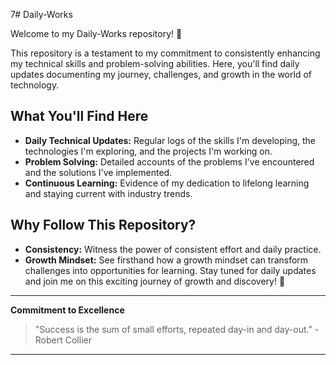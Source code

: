 7# Daily-Works

Welcome to my Daily-Works repository! 🚀

This repository is a testament to my commitment to consistently enhancing my technical skills and problem-solving abilities. Here, you'll find daily updates documenting my journey, challenges, and growth in the world of technology. 

## What You'll Find Here
- **Daily Technical Updates:** Regular logs of the skills I'm developing, the technologies I'm exploring, and the projects I'm working on.
- **Problem Solving:** Detailed accounts of the problems I've encountered and the solutions I've implemented.
- **Continuous Learning:** Evidence of my dedication to lifelong learning and staying current with industry trends.

## Why Follow This Repository?
- **Consistency:** Witness the power of consistent effort and daily practice.
- **Growth Mindset:** See firsthand how a growth mindset can transform challenges into opportunities for learning.
Stay tuned for daily updates and join me on this exciting journey of growth and discovery! 🌟

---

**Commitment to Excellence**
> "Success is the sum of small efforts, repeated day-in and day-out." - Robert Collier
---
